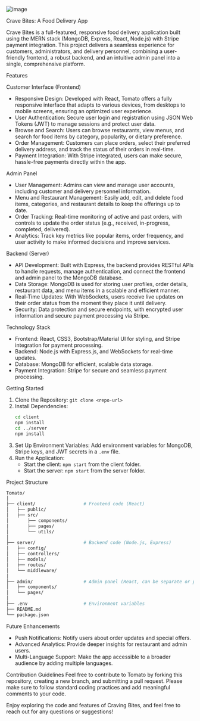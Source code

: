 ![image](https://github.com/user-attachments/assets/5b2ecf50-1c90-44b3-afdf-8328e03dac66)



Crave Bites: A Food Delivery App

Crave Bites is a full-featured, responsive food delivery application built using the MERN stack (MongoDB, Express, React, Node.js) with Stripe payment integration. This project delivers a seamless experience for customers, administrators, and delivery personnel, combining a user-friendly frontend, a robust backend, and an intuitive admin panel into a single, comprehensive platform. 

 Features

 Customer Interface (Frontend)
- Responsive Design: Developed with React, Tomato offers a fully responsive interface that adapts to various devices, from desktops to mobile screens, ensuring an optimized user experience.
- User Authentication: Secure user login and registration using JSON Web Tokens (JWT) to manage sessions and protect user data.
- Browse and Search: Users can browse restaurants, view menus, and search for food items by category, popularity, or dietary preference.
- Order Management: Customers can place orders, select their preferred delivery address, and track the status of their orders in real-time.
- Payment Integration: With Stripe integrated, users can make secure, hassle-free payments directly within the app.
  
 Admin Panel
- User Management: Admins can view and manage user accounts, including customer and delivery personnel information.
- Menu and Restaurant Management: Easily add, edit, and delete food items, categories, and restaurant details to keep the offerings up to date.
- Order Tracking: Real-time monitoring of active and past orders, with controls to update the order status (e.g., received, in-progress, completed, delivered).
- Analytics: Track key metrics like popular items, order frequency, and user activity to make informed decisions and improve services.

 Backend (Server)
- API Development: Built with Express, the backend provides RESTful APIs to handle requests, manage authentication, and connect the frontend and admin panel to the MongoDB database.
- Data Storage: MongoDB is used for storing user profiles, order details, restaurant data, and menu items in a scalable and efficient manner.
- Real-Time Updates: With WebSockets, users receive live updates on their order status from the moment they place it until delivery.
- Security: Data protection and secure endpoints, with encrypted user information and secure payment processing via Stripe.

 Technology Stack
- Frontend: React, CSS3, Bootstrap/Material UI for styling, and Stripe integration for payment processing.
- Backend: Node.js with Express.js, and WebSockets for real-time updates.
- Database: MongoDB for efficient, scalable data storage.
- Payment Integration: Stripe for secure and seamless payment processing.

 Getting Started
1. Clone the Repository: `git clone <repo-url>`
2. Install Dependencies: 
   ```bash
   cd client
   npm install
   cd ../server
   npm install
   ```
3. Set Up Environment Variables: Add environment variables for MongoDB, Stripe keys, and JWT secrets in a `.env` file.
4. Run the Application:
   - Start the client: `npm start` from the client folder.
   - Start the server: `npm start` from the server folder.

 Project Structure
```bash
Tomato/
│
├── client/                  # Frontend code (React)
│   ├── public/
│   ├── src/
│       ├── components/
│       ├── pages/
│       └── utils/
│
├── server/                  # Backend code (Node.js, Express)
│   ├── config/
│   ├── controllers/
│   ├── models/
│   ├── routes/
│   └── middleware/
│
├── admin/                   # Admin panel (React, can be separate or part of client)
│   ├── components/
│   └── pages/
│
├── .env                     # Environment variables
├── README.md
└── package.json
```

 Future Enhancements
- Push Notifications: Notify users about order updates and special offers.
- Advanced Analytics: Provide deeper insights for restaurant and admin users.
- Multi-Language Support: Make the app accessible to a broader audience by adding multiple languages.

 Contribution Guidelines
Feel free to contribute to Tomato by forking this repository, creating a new branch, and submitting a pull request. Please make sure to follow standard coding practices and add meaningful comments to your code.

Enjoy exploring the code and features of Craving Bites, and feel free to reach out for any questions or suggestions!
